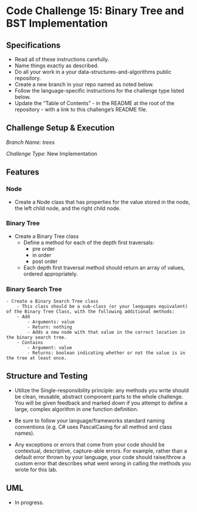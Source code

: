 # Code Challenge 15: Binary Tree and BST Implementation

## Specifications

- Read all of these instructions carefully.
- Name things exactly as described.
- Do all your work in a your data-structures-and-algorithms public repository.
- Create a new branch in your repo named as noted below.
- Follow the language-specific instructions for the challenge type listed below.
- Update the “Table of Contents” - in the README at the root of the repository - with a link to this challenge’s README file.


## Challenge Setup & Execution

*Branch Name: trees*

*Challenge Type:* New Implementation

## Features

### Node
- Create a Node class that has properties for the value stored in the node, the left child node, and the right child node.

### Binary Tree

- Create a Binary Tree class
    - Define a method for each of the depth first traversals:
        - pre order
        - in order
        - post order
    - Each depth first traversal method should return an array of values, ordered appropriately.

### Binary Search Tree

    - Create a Binary Search Tree class
        - This class should be a sub-class (or your languages equivalent) of the Binary Tree Class, with the following additional methods:
        - Add
            - Arguments: value
            - Return: nothing
            - Adds a new node with that value in the correct location in the binary search tree.
        - Contains
            - Argument: value
            - Returns: boolean indicating whether or not the value is in the tree at least once.

## Structure and Testing

- Utilize the Single-responsibility principle: any methods you write should be clean, reusable, abstract component parts to the whole challenge. You will be given feedback and marked down if you attempt to define a large, complex algorithm in one function definition.

- Be sure to follow your language/frameworks standard naming conventions (e.g. C# uses PascalCasing for all method and class names).

- Any exceptions or errors that come from your code should be contextual, descriptive, capture-able errors. For example, rather than a default error thrown by your language, your code should raise/throw a custom error that describes what went wrong in calling the methods you wrote for this lab.

## UML

- In progress.
